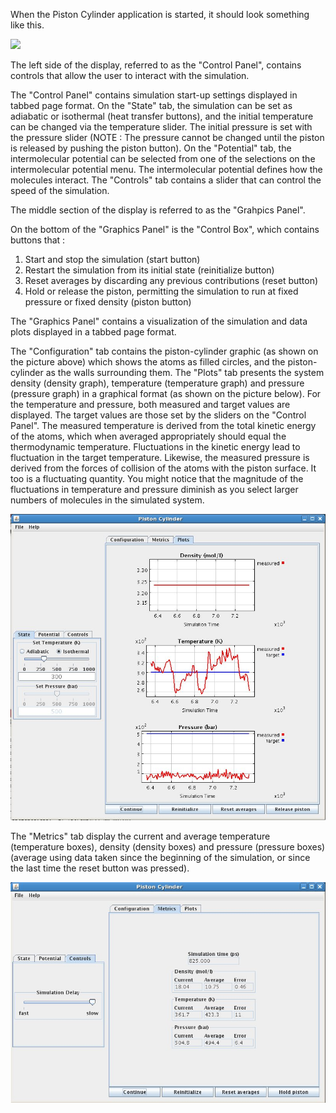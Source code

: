 

When the Piston Cylinder application is started, it should look something like this.

![](./PistonCylinder.jpg)

The left side of the display, referred to as the "Control Panel", contains controls that allow the user to interact with the simulation.

The "Control Panel" contains simulation start-up settings displayed in tabbed page format. On the "State" tab, the simulation can be set as adiabatic or isothermal (heat transfer buttons), and the initial temperature can be changed via the temperature slider. The initial pressure is set with the pressure slider (NOTE : The pressure cannot be changed until the piston is released by pushing the piston button). On the "Potential" tab, the intermolecular potential can be selected from one of the selections on the intermolecular potential menu. The intermolecular potential defines how the molecules interact.  The "Controls" tab contains a slider that can control the speed  of the simulation.


The middle section of the display is referred to as the "Grahpics Panel".

On the bottom of the "Graphics Panel" is the "Control Box", which contains buttons that :

1. Start and stop the simulation (start button)
1. Restart the simulation from its initial state (reinitialize button)
1. Reset averages by discarding any previous contributions (reset button)
1. Hold or release the piston, permitting the simulation to run at fixed pressure or fixed density (piston button)

The "Graphics Panel" contains a visualization of the simulation and data plots displayed in a tabbed page format.

The "Configuration" tab contains the piston-cylinder graphic (as shown on the picture above) which shows the atoms as filled circles, and the piston-cylinder as the walls surrounding them.  The "Plots" tab presents the system density (density graph), temperature (temperature graph) and pressure (pressure graph) in a graphical format (as shown on the picture below). For the temperature and pressure, both measured and target values are displayed. The target values are those set by the sliders on the "Control Panel". The measured temperature is derived from the total kinetic energy of the atoms, which when averaged appropriately should equal the thermodynamic temperature. Fluctuations in the kinetic energy lead to fluctuation in the target temperature. Likewise, the measured pressure is derived from the forces of collision of the atoms with the piston surface. It too is a fluctuating quantity. You might notice that the magnitude of the fluctuations in temperature and pressure diminish as you select larger numbers of molecules in the simulated system.

![](./PistonCylinder_plots.jpg)

The "Metrics" tab display the current and average temperature (temperature boxes), density (density boxes) and pressure (pressure boxes) (average using data taken since the beginning of the simulation, or since the last time the reset button was pressed).

![](./PistonCylinder_metrics.jpg)